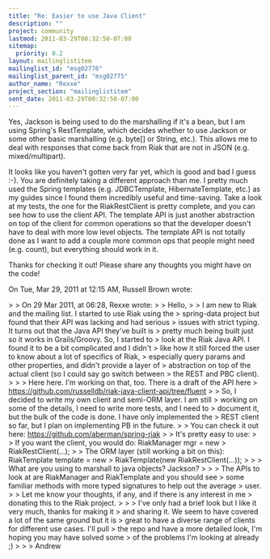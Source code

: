 ```yaml
---
title: "Re: Easier to use Java Client"
description: ""
project: community
lastmod: 2011-03-29T00:32:50-07:00
sitemap:
  priority: 0.2
layout: mailinglistitem
mailinglist_id: "msg02776"
mailinglist_parent_id: "msg02775"
author_name: "Rexxe"
project_section: "mailinglistitem"
sent_date: 2011-03-29T00:32:50-07:00
---
```



Yes, Jackson is being used to do the marshalling if it's a bean, but I am
using Spring's RestTemplate, which decides whether to use Jackson or some
other basic marshalling (e.g. byte[] or String, etc.). This allows me to
deal with responses that come back from Riak that are not in JSON (e.g.
mixed/multipart).

It looks like you haven't gotten very far yet, which is good and bad I guess
:-). You are definitely taking a different approach than me. I pretty much
used the Spring templates (e.g. JDBCTemplate, HibernateTemplate, etc.) as my
guides since I found them incredibly useful and time-saving. Take a look at
my tests, the one for the RiakRestClient is pretty complete, and you can see
how to use the client API. The template API is just another abstraction on
top of the client for common operations so that the developer doesn't have
to deal with more low level objects. The template API is not totally done
as I want to add a couple more common ops that people might need (e.g.
count), but everything should work in it.

Thanks for checking it out! Please share any thoughts you might have on the
code!

On Tue, Mar 29, 2011 at 12:15 AM, Russell Brown wrote:

&gt;
&gt; On 29 Mar 2011, at 06:28, Rexxe wrote:
&gt;
&gt; Hello,
&gt;
&gt; I am new to Riak and the mailing list. I started to use Riak using the
&gt; spring-data project but found that their API was lacking and had serious
&gt; issues with strict typing. It turns out that the Java API they've built is
&gt; pretty much being built just so it works in Grails/Groovy. So, I started to
&gt; look at the Riak Java API. I found it to be a bit complicated and I didn't
&gt; like how it still forced the user to know about a lot of specifics of Riak,
&gt; especially query params and other properties, and didn't provide a layer of
&gt; abstraction on top of the actual client (so I could say go switch between
&gt; the REST and PBC client).
&gt;
&gt;
&gt; Here here. I'm working on that, too. There is a draft of the API here
&gt; https://github.com/russelldb/riak-java-client-api/tree/fluent
&gt;
&gt; So, I decided to write my own client and semi-ORM layer. I am still
&gt; working on some of the details, I need to write more tests, and I need to
&gt; document it, but the bulk of the code is done. I have only implemented the
&gt; REST client so far, but I plan on implementing PB in the future.
&gt;
&gt; You can check it out here: https://github.com/aberman/spring-riak
&gt;
&gt; It's pretty easy to use:
&gt;
&gt; If you want the client, you would do: RiakManager mgr = new
&gt; RiakRestClient(...);
&gt;
&gt; The ORM layer (still working a bit on this): RiakTemplate template = new
&gt; RiakTemplate(new RiakRestClient(...));
&gt;
&gt;
&gt; What are you using to marshall to java objects? Jackson?
&gt;
&gt;
&gt; The APIs to look at are RiakManager and RiakTemplate and you should see
&gt; some familiar methods with more typed signatures to help out the average
&gt; user.
&gt;
&gt; Let me know your thoughts, if any, and if there is any interest in me
&gt; donating this to the Riak project.
&gt;
&gt;
&gt; I've only had a brief look but I like it very much, thanks for making it
&gt; and sharing it. We seem to have covered a lot of the same ground but it is
&gt; great to have a diverse range of clients for different use cases. I'll pull
&gt; the repo and have a more detailed look, I'm hoping you may have solved some
&gt; of the problems I'm looking at already ;)
&gt;
&gt;
&gt; Andrew

